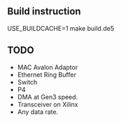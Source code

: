 ## Build instruction

USE_BUILDCACHE=1 make build.de5

## TODO ##

* MAC Avalon Adaptor
* Ethernet Ring Buffer
* Switch
* P4
* DMA at Gen3 speed.
* Transceiver on Xilinx
* Any data rate.
